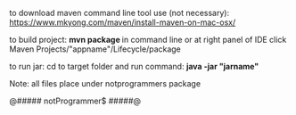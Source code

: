 to <d> download maven </d> command line tool use (not necessary):
https://www.mkyong.com/maven/install-maven-on-mac-osx/

to build project:
<b>mvn package </b>in command line or at right panel of IDE click Maven Projects/"appname"/Lifecycle/package

to run jar:
cd to target folder and run command: <b> java -jar "jarname" </b>


Note: all files place under notprogrammers package
  

  
  
  
  
@##### notProgrammer$ #####@